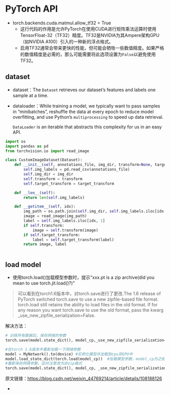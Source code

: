 # PyTorch API

- torch.backends.cuda.matmul.allow_tf32 = True
  - 这行代码的作用是允许PyTorch在使用CUDA进行矩阵乘法运算时使用TensorFloat-32（TF32）精度。TF32是NVIDIA为其Ampere架构GPU（如NVIDIA A100）引入的一种新的浮点格式。
  - 启用TF32通常会带来更快的性能，但可能会牺牲一些数值精度。如果严格的数值精度是必需的，那么可能需要将此选项设置为`False`以避免使用TF32。



## dataset

- dataset：The `Dataset` retrieves our dataset’s features and labels one sample at a time. 

- dataloader：While training a model, we typically want to pass samples in “minibatches”, reshuffle the data at every epoch to reduce model overfitting, and use Python’s `multiprocessing` to speed up data retrieval.
  
  `DataLoader` is an iterable that abstracts this complexity for us in an easy API.

```python
import os
import pandas as pd
from torchvision.io import read_image

class CustomImageDataset(Dataset):
    def __init__(self, annotations_file, img_dir, transform=None, target_transform=None):
        self.img_labels = pd.read_csv(annotations_file)
        self.img_dir = img_dir
        self.transform = transform
        self.target_transform = target_transform

    def __len__(self):
        return len(self.img_labels)

    def __getitem__(self, idx):
        img_path = os.path.join(self.img_dir, self.img_labels.iloc[idx, 0])
        image = read_image(img_path)
        label = self.img_labels.iloc[idx, 1]
        if self.transform:
            image = self.transform(image)
        if self.target_transform:
            label = self.target_transform(label)
        return image, label
```

```python

```



## load model

- 使用torch.load()加载模型参数时，提示"xxx.pt is a zip archive(did you mean to use torch.jit.load()?)"

> 可以看到在torch1.6版本中，对torch.save进行了更改.The 1.6 release of PyTorch switched torch.save to use a new zipfile-based file format. torch.load still retains the ability to load files in the old format. If for any reason you want torch.save to use the old format, pass the kwarg _use_new_zipfile_serialization=False.

解决方法：

```python
# 训练所有数据后，保存网络的参数
torch.save(model.state_dict(), model_cp,_use_new_zipfile_serialization=False)  
```

```python
#在torch 1.6版本中重新加载一下网络参数
model = MyNetwork().to(device) #实例化模型并加载到cpu货GPU中
model.load_state_dict(torch.load(model_cp))  #加载模型参数，model_cp为之前训练好的模型参数（zip格式）
#重新保存网络参数，此时注意改为非zip格式
torch.save(model.state_dict(), model_cp, _use_new_zipfile_serialization=False)
```

原文链接：https://blog.csdn.net/weixin_44769214/article/details/108188126

- 